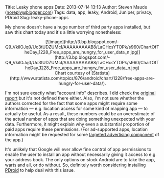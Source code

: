 Title: Leaky phone apps
Date: 2013-07-14 13:13
Author: Steven Maude (noreply@blogger.com)
Tags: data, app, leaky, Android, Juniper, privacy, PDroid
Slug: leaky-phone-apps

My phone doesn't have a huge number of third party apps installed, but
saw this chart today and it's a little worrying nonetheless:  
  

<div class="separator" style="clear: both; text-align: center;">
[![image](http://3.bp.blogspot.com/-Q9_VkiIOJq0/Uc3tUDZUMcI/AAAAAAAAAB8/LaCHcsYTOPk/s960/ChartOfTheDay_1228_Free_apps_are_hungry_for_user_data_n.jpg)](http://3.bp.blogspot.com/-Q9_VkiIOJq0/Uc3tUDZUMcI/AAAAAAAAAB8/LaCHcsYTOPk/s960/ChartOfTheDay_1228_Free_apps_are_hungry_for_user_data_n.jpg)

</div>
<div style="text-align: center;">
Chart courtesy of
[Statista](http://www.statista.com/topics/876/android/chart/1228/free-apps-are-hungry-for-user-data/).

</div>
  
I'm not sure exactly what "account info" describes. I did check the
[original
report](http://www.juniper.net/us/en/forms/mobile-threats-report/) but
it's not defined there either. Also, I'm not sure whether the authors
corrected for the fact that some apps might require some information —
e.g. location access for some kind of mapping app — to actually be
useful. As a result, these numbers could be an overestimate of the
actual number of apps that are doing something unexpected with your
data. Furthermore, it might explain why even a substantial proportion of
paid apps require these permissions. (For ad-supported apps, location
information might be requested for some [targeted advertising
component](https://en.wikipedia.org/wiki/Location-based_advertising) of
the app.)  
  
It's unlikely that Google will ever allow fine control of app
permissions to enable the user to install an app without necessarily
giving it access to e.g. your address book. The only options on stock
Android are to take the app, warts and all, or do without. So,
definitely worth considering installing
[PDroid](http://www.stevenmaude.co.uk/2013/05/patching-android-roms-for-pdroid-using.html)
to help deal with this issue.

</p>

